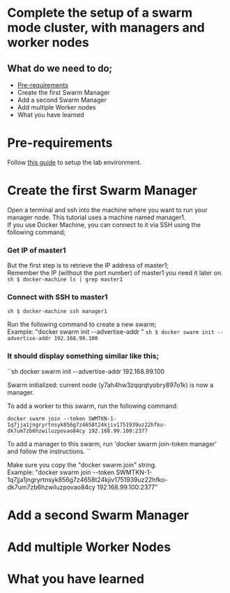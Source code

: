 # Complete the setup of a swarm mode cluster, with managers and worker nodes

## What do we need to do;
- [Pre-requirements](#prereqs)
- Create the first Swarm Manager
- Add a second Swarm Manager
- Add multiple Worker nodes
- What you have learned

# Pre-requirements
Follow [this guide](../pre-requirements.md) to setup the lab environment.

# Create the first Swarm Manager
Open a terminal and ssh into the machine where you want to run your manager node. This tutorial uses a machine named manager1.<br>
If you use Docker Machine, you can connect to it via SSH using the following command;

### Get IP of master1
But the first step is to retrieve the IP address of master1;<br>
Remember the IP (without the port number) of master1 you need it later on.<br>
``sh
$ docker-machine ls | grep master1
``

### Connect with SSH to master1<br>
``sh
$ docker-machine ssh manager1
``


Run the following command to create a new swarm;<br>
Example: "docker swarm init --advertise-addr <MANAGER1-IP>"
``sh
$ docker swarm init --advertise-addr 192.168.99.100
``

### It should display something similar like this;
``sh
docker swarm init --advertise-addr 192.168.99.100


Swarm initialized: current node (y7ah4hw3zqqrqtyobry897o1k) is now a manager.

To add a worker to this swarm, run the following command:

    docker swarm join --token SWMTKN-1-1q7jja1jngryrtnsyk856g7z4658t24kjiv1751939uz22hfko-dk7um7zb6hzwiluzpovao84cy 192.168.99.100:2377

To add a manager to this swarm, run 'docker swarm join-token manager' and follow the instructions.
``

Make sure you copy the "docker swarm join" string.<br>
Example: "docker swarm join --token SWMTKN-1-1q7jja1jngryrtnsyk856g7z4658t24kjiv1751939uz22hfko-dk7um7zb6hzwiluzpovao84cy 192.168.99.100:2377"
# Add a second Swarm Manager



# Add multiple Worker Nodes


# What you have learned

